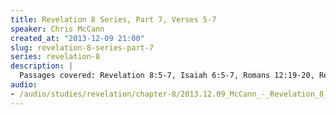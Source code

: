 ```yaml
--- 
title: Revelation 8 Series, Part 7, Verses 5-7
speaker: Chris McCann
created_at: "2013-12-09 21:00"
slug: revelation-8-series-part-7
series: revelation-8
description: |
  Passages covered: Revelation 8:5-7, Isaiah 6:5-7, Romans 12:19-20, Revelation 16:17-19, Matthew 25:34, Mark 14:12,15-16, Revelation 19:7.
audio: 
- /audio/studies/revelation/chapter-8/2013.12.09_McCann_-_Revelation_8_Series_Part_7.yaml
---
```

